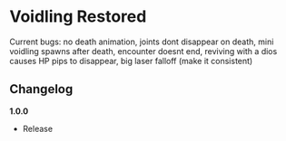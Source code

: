 # Voidling Restored

Current bugs: no death animation, joints dont disappear on death, mini voidling spawns after death, encounter doesnt end, reviving with a dios causes HP pips to disappear, big laser falloff (make it consistent)

## Changelog

**1.0.0**

- Release
